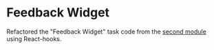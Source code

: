 # Feedback Widget

Refactored the "Feedback Widget" task code from the
[second module](https://github.com/AlexKekc/goit-react-hw-02-feedback) using
React-hooks.
